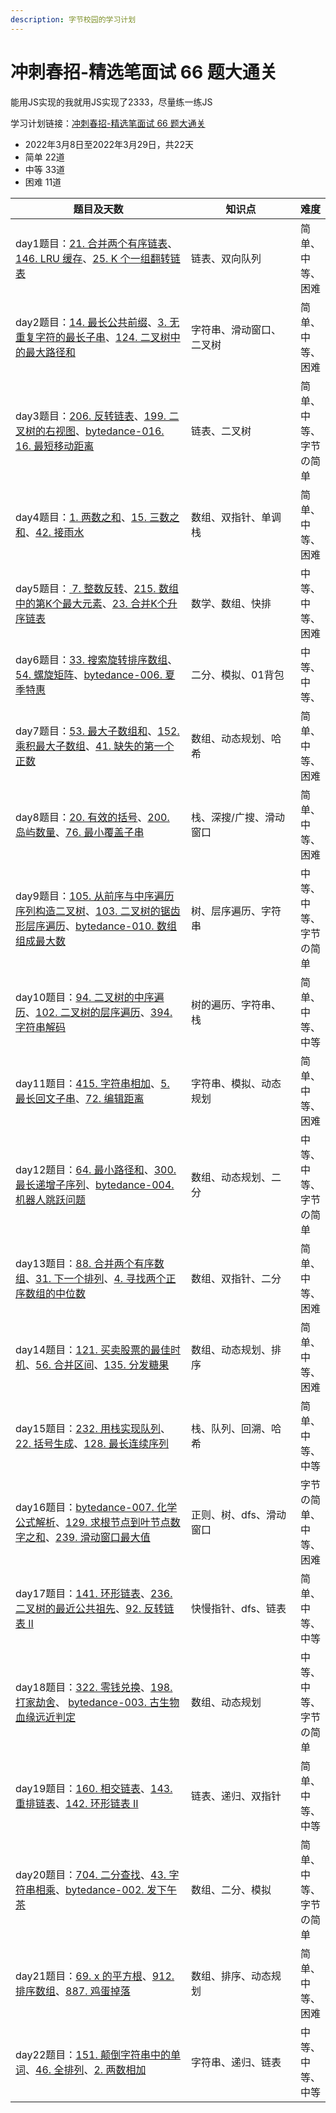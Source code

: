 ```yaml
---
description: 字节校园的学习计划
---
```


# 冲刺春招-精选笔面试 66 题大通关

能用JS实现的我就用JS实现了2333，尽量练一练JS&#x20;

学习计划链接：[冲刺春招-精选笔面试 66 题大通关](https://leetcode-cn.com/study-plan/bytedancecampus/?progress=dcmyjb3)

* 2022年3月8日至2022年3月29日，共22天
* 简单 22道
* 中等 33道
* 困难 11道

<table><thead><tr><th width="375.05794420652234">题目及天数</th><th width="233.74625289815657">知识点</th><th>难度</th></tr></thead><tbody><tr><td>day1题目：<a href="https://leetcode-cn.com/problems/merge-two-sorted-lists/">21. 合并两个有序链表</a>、<a href="https://leetcode-cn.com/problems/lru-cache/">146. LRU 缓存</a>、<a href="https://leetcode-cn.com/problems/reverse-nodes-in-k-group/">25. K 个一组翻转链表</a> </td><td>链表、双向队列</td><td>简单、中等、困难</td></tr><tr><td>day2题目：<a href="https://leetcode-cn.com/problems/longest-common-prefix/">14. 最长公共前缀</a>、<a href="https://leetcode-cn.com/problems/lru-cache/">3. 无重复字符的最长子串</a>、<a href="https://leetcode-cn.com/problems/binary-tree-maximum-path-sum/">124. 二叉树中的最大路径和</a></td><td>字符串、滑动窗口、二叉树</td><td>简单、中等、困难</td></tr><tr><td>day3题目：<a href="https://leetcode-cn.com/problems/reverse-linked-list/">206. 反转链表</a>、<a href="https://leetcode-cn.com/problems/binary-tree-right-side-view/">199. 二叉树的右视图</a>、<a href="https://leetcode-cn.com/problems/YWWN3V/">bytedance-016. 16. 最短移动距离</a></td><td>链表、二叉树</td><td>简单、中等、字节の简单</td></tr><tr><td>day4题目：<a href="https://leetcode-cn.com/problems/two-sum/">1. 两数之和</a>、<a href="https://leetcode-cn.com/problems/3sum/">15. 三数之和</a>、<a href="https://leetcode-cn.com/problems/trapping-rain-water/">42. 接雨水</a></td><td>数组、双指针、单调栈</td><td>简单、中等、困难</td></tr><tr><td>day5题目：<a href="https://leetcode-cn.com/problems/reverse-integer/"> 7. 整数反转</a>、<a href="https://leetcode-cn.com/problems/kth-largest-element-in-an-array/">215. 数组中的第K个最大元素</a>、<a href="https://leetcode-cn.com/problems/merge-k-sorted-lists/">23. 合并K个升序链表</a></td><td>数学、数组、快排</td><td>中等、中等、困难</td></tr><tr><td>day6题目：<a href="https://leetcode-cn.com/problems/search-in-rotated-sorted-array/">33. 搜索旋转排序数组</a>、<a href="https://leetcode-cn.com/problems/spiral-matrix/">54. 螺旋矩阵</a>、<a href="https://leetcode-cn.com/problems/tJau2o/">bytedance-006. 夏季特惠</a></td><td>二分、模拟、01背包</td><td>中等、中等、</td></tr><tr><td>day7题目：<a href="https://leetcode-cn.com/problems/maximum-subarray/">53. 最大子数组和</a>、<a href="https://leetcode-cn.com/problems/maximum-product-subarray/">152. 乘积最大子数组</a>、<a href="https://leetcode-cn.com/problems/first-missing-positive/">41. 缺失的第一个正数</a></td><td>数组、动态规划、哈希</td><td>简单、中等、困难</td></tr><tr><td>day8题目：<a href="https://leetcode-cn.com/problems/valid-parentheses/">20. 有效的括号</a>、<a href="https://leetcode-cn.com/problems/number-of-islands/">200. 岛屿数量</a>、<a href="https://leetcode-cn.com/problems/minimum-window-substring/">76. 最小覆盖子串</a></td><td>栈、深搜/广搜、滑动窗口</td><td>简单、中等、困难</td></tr><tr><td>day9题目：<a href="https://leetcode-cn.com/problems/construct-binary-tree-from-preorder-and-inorder-traversal/">105. 从前序与中序遍历序列构造二叉树</a>、<a href="https://leetcode-cn.com/problems/binary-tree-zigzag-level-order-traversal/">103. 二叉树的锯齿形层序遍历</a>、<a href="https://leetcode-cn.com/problems/9nsGSS/">bytedance-010. 数组组成最大数</a></td><td>树、层序遍历、字符串</td><td>中等、中等、字节の简单</td></tr><tr><td>day10题目：<a href="https://leetcode-cn.com/problems/binary-tree-inorder-traversal/">94. 二叉树的中序遍历</a>、<a href="https://leetcode-cn.com/problems/binary-tree-level-order-traversal/">102. 二叉树的层序遍历</a>、<a href="https://leetcode-cn.com/problems/decode-string/">394. 字符串解码</a></td><td>树的遍历、字符串、栈</td><td>简单、中等、中等</td></tr><tr><td>day11题目：<a href="https://leetcode-cn.com/problems/add-strings/">415. 字符串相加</a>、<a href="https://leetcode-cn.com/problems/longest-palindromic-substring/">5. 最长回文子串</a>、<a href="https://leetcode-cn.com/problems/edit-distance/">72. 编辑距离</a></td><td>字符串、模拟、动态规划</td><td>简单、中等、困难</td></tr><tr><td>day12题目：<a href="https://leetcode-cn.com/problems/minimum-path-sum/">64. 最小路径和</a>、<a href="https://leetcode-cn.com/problems/longest-increasing-subsequence/">300. 最长递增子序列</a>、<a href="https://leetcode-cn.com/problems/yBGFyZ/">bytedance-004. 机器人跳跃问题</a></td><td>数组、动态规划、二分</td><td>中等、中等、字节の简单</td></tr><tr><td>day13题目：<a href="https://leetcode-cn.com/problems/merge-sorted-array/">88. 合并两个有序数组</a>、<a href="https://leetcode-cn.com/problems/next-permutation/">31. 下一个排列</a>、<a href="https://leetcode-cn.com/problems/median-of-two-sorted-arrays/">4. 寻找两个正序数组的中位数</a></td><td>数组、双指针、二分</td><td>简单、中等、困难</td></tr><tr><td>day14题目：<a href="https://leetcode-cn.com/problems/best-time-to-buy-and-sell-stock/">121. 买卖股票的最佳时机</a>、<a href="https://leetcode-cn.com/problems/merge-intervals/">56. 合并区间</a>、<a href="https://leetcode-cn.com/problems/candy/">135. 分发糖果</a></td><td>数组、动态规划、排序</td><td>简单、中等、困难</td></tr><tr><td>day15题目：<a href="https://leetcode-cn.com/problems/implement-queue-using-stacks/">232. 用栈实现队列</a>、<a href="https://leetcode-cn.com/problems/generate-parentheses/">22. 括号生成</a>、<a href="https://leetcode-cn.com/problems/longest-consecutive-sequence/">128. 最长连续序列</a></td><td>栈、队列、回溯、哈希</td><td>简单、中等、中等</td></tr><tr><td>day16题目：<a href="https://leetcode-cn.com/problems/fF9c0W/">bytedance-007. 化学公式解析</a>、<a href="https://leetcode-cn.com/problems/sum-root-to-leaf-numbers/">129. 求根节点到叶节点数字之和</a>、<a href="https://leetcode-cn.com/problems/sliding-window-maximum/">239. 滑动窗口最大值</a></td><td>正则、树、dfs、滑动窗口</td><td>字节の简单、中等、困难</td></tr><tr><td>day17题目：<a href="https://leetcode-cn.com/problems/linked-list-cycle/">141. 环形链表</a>、<a href="https://leetcode-cn.com/problems/lowest-common-ancestor-of-a-binary-tree/">236. 二叉树的最近公共祖先</a>、<a href="https://leetcode-cn.com/problems/reverse-linked-list-ii/">92. 反转链表 II</a></td><td>快慢指针、dfs、链表</td><td>简单、中等、中等</td></tr><tr><td>day18题目：<a href="https://leetcode-cn.com/problems/coin-change/">322. 零钱兑换</a>、<a href="https://leetcode-cn.com/problems/house-robber/">198. 打家劫舍</a>、 <a href="https://leetcode-cn.com/problems/LJXRel/">bytedance-003. 古生物血缘远近判定</a></td><td> 数组、动态规划</td><td>中等、中等、字节の简单</td></tr><tr><td>day19题目：<a href="https://leetcode-cn.com/problems/intersection-of-two-linked-lists/">160. 相交链表</a>、<a href="https://leetcode-cn.com/problems/reorder-list/">143. 重排链表</a>、<a href="https://leetcode-cn.com/problems/linked-list-cycle-ii/">142. 环形链表 II</a></td><td>链表、递归、双指针</td><td>简单、中等、中等</td></tr><tr><td>day20题目：<a href="https://leetcode-cn.com/problems/binary-search/">704. 二分查找</a>、<a href="https://leetcode-cn.com/problems/multiply-strings/">43. 字符串相乘</a>、<a href="https://leetcode-cn.com/problems/OMrszv/">bytedance-002. 发下午茶</a></td><td>数组、二分、模拟</td><td>简单、中等、字节の简单</td></tr><tr><td>day21题目：<a href="https://leetcode-cn.com/problems/sqrtx/">69. x 的平方根</a>、<a href="https://leetcode-cn.com/problems/sort-an-array/">912. 排序数组</a>、<a href="https://leetcode-cn.com/problems/super-egg-drop/">887. 鸡蛋掉落</a></td><td>数组、排序、动态规划</td><td>简单、中等、困难</td></tr><tr><td>day22题目：<a href="https://leetcode-cn.com/problems/reverse-words-in-a-string/">151. 颠倒字符串中的单词</a>、<a href="https://leetcode-cn.com/problems/permutations/">46. 全排列</a>、<a href="https://leetcode-cn.com/problems/add-two-numbers/">2. 两数相加</a></td><td>字符串、递归、链表</td><td>中等、中等、中等</td></tr></tbody></table>

